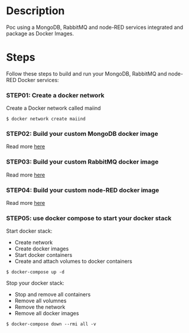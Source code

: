 # Description
Poc using a MongoDB, RabbitMQ and node-RED services integrated and package as Docker Images.

# Steps 
Follow these steps to build and run your MongoDB, RabbitMQ and node-RED Docker services:

### STEP01: Create a docker network
Create a Docker network called maiind
```
$ docker network create maiind
```

### STEP02: Build your custom MongoDB docker image
Read more [here](./mongo/README.md)

### STEP03: Build your custom RabbitMQ docker image
Read more [here](./rabbitmq/README.md)

### STEP04: Build your custom node-RED docker image
Read more [here](./node-red/README.md)

### STEP05: use docker compose to start your docker stack
Start docker stack:
- Create network 
- Create docker images
- Start docker containers
- Create and attach volumes to docker containers

```
$ docker-compose up -d 
```

Stop your docker stack: 
 - Stop and remove all containers
 - Remove all volumnes
 - Remove the network
 - Remove all docker images
```
$ docker-compose down --rmi all -v
```

